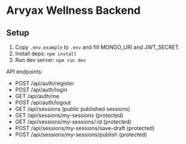 # Arvyax Wellness Backend

## Setup
1. Copy `.env.example` to `.env` and fill MONGO_URI and JWT_SECRET.
2. Install deps: `npm install`
3. Run dev server: `npm run dev`

API endpoints:
- POST /api/auth/register
- POST /api/auth/login
- GET  /api/auth/me
- POST /api/auth/logout
- GET  /api/sessions           (public published sessions)
- GET  /api/sessions/my-sessions      (protected)
- GET  /api/sessions/my-sessions/:id  (protected)
- POST /api/sessions/my-sessions/save-draft  (protected)
- POST /api/sessions/my-sessions/publish     (protected)
